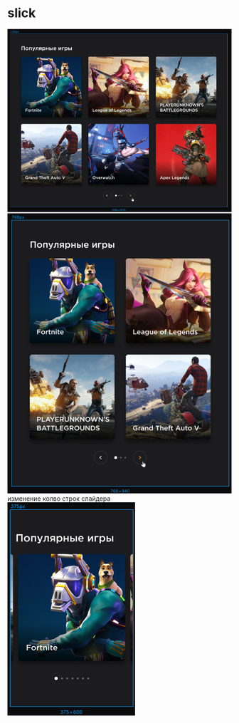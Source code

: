 # slick
![Иллюстрация к проекту](https://github.com/AlexJakovlev/slick/raw/master/img/slick_1280.png)
![Иллюстрация к проекту](https://github.com/AlexJakovlev/slick/raw/master/img/slick_768.png)
<br>
изменение колво строк слайдера 
![Иллюстрация к проекту](https://github.com/AlexJakovlev/slick/raw/master/img/slick_375.png)

